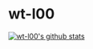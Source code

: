 # wt-l00
[![wt-l00's github stats](https://github-readme-stats.vercel.app/api?username=wt-l00&theme=dark&show_icons=true)](https://github.com/anuraghazra/github-readme-stats)
